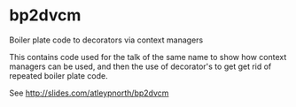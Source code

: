 # bp2dvcm
Boiler plate code to decorators via context managers

This contains code used for the talk of the same name to show how context managers can be used, and then the use of decorator's to get get rid of repeated boiler plate code.

See http://slides.com/atleypnorth/bp2dvcm
